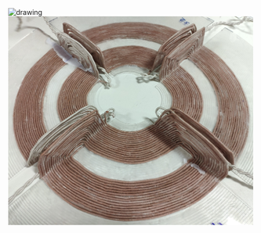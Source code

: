<img src="primer.jpg" alt="drawing" width="500"/>

<img src="sec_crop.jpg" alt="drawing" width="500"/>
